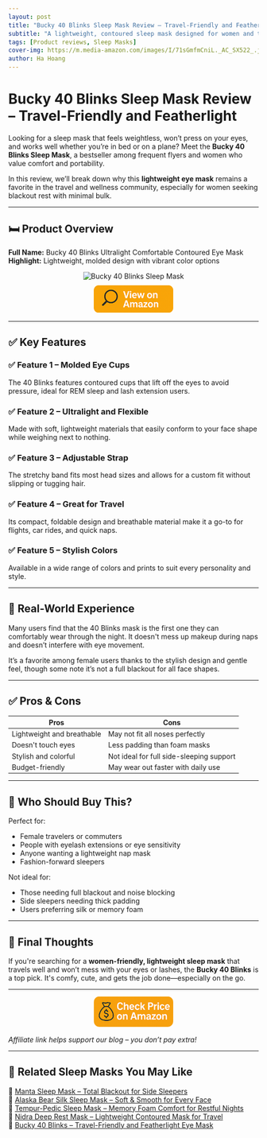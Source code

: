 ```yaml
---
layout: post
title: "Bucky 40 Blinks Sleep Mask Review – Travel-Friendly and Featherlight"
subtitle: "A lightweight, contoured sleep mask designed for women and travelers who need blackout rest on the go."
tags: [Product reviews, Sleep Masks]
cover-img: https://m.media-amazon.com/images/I/71sGmfmCniL._AC_SX522_.jpg
author: Ha Hoang
---
```


# Bucky 40 Blinks Sleep Mask Review – Travel-Friendly and Featherlight

Looking for a sleep mask that feels weightless, won’t press on your eyes, and works well whether you’re in bed or on a plane? Meet the **Bucky 40 Blinks Sleep Mask**, a bestseller among frequent flyers and women who value comfort and portability.

In this review, we’ll break down why this **lightweight eye mask** remains a favorite in the travel and wellness community, especially for women seeking blackout rest with minimal bulk.

---

## 🛏️ Product Overview

**Full Name:** Bucky 40 Blinks Ultralight Comfortable Contoured Eye Mask  
**Highlight:** Lightweight, molded design with vibrant color options

<div style="text-align:center;">
  <img src="https://m.media-amazon.com/images/I/71sGmfmCniL._AC_SX522_.jpg" alt="Bucky 40 Blinks Sleep Mask" style="width:400px; height:auto;" />
  <br/>
  <a href="https://amzn.to/4iZ7i2F?tag=havan07-20" target="_blank" rel="nofollow sponsored noopener">
    <img src="/assets/img/view.png" alt="View on Amazon" style="width:160px; height:auto; margin-top:10px;" />
  </a>
</div>

---

## ✅ Key Features

### ✅ Feature 1 – Molded Eye Cups  
The 40 Blinks features contoured cups that lift off the eyes to avoid pressure, ideal for REM sleep and lash extension users.

### ✅ Feature 2 – Ultralight and Flexible  
Made with soft, lightweight materials that easily conform to your face shape while weighing next to nothing.

### ✅ Feature 3 – Adjustable Strap  
The stretchy band fits most head sizes and allows for a custom fit without slipping or tugging hair.

### ✅ Feature 4 – Great for Travel  
Its compact, foldable design and breathable material make it a go-to for flights, car rides, and quick naps.

### ✅ Feature 5 – Stylish Colors  
Available in a wide range of colors and prints to suit every personality and style.

---

## 🧪 Real-World Experience

Many users find that the 40 Blinks mask is the first one they can comfortably wear through the night. It doesn't mess up makeup during naps and doesn’t interfere with eye movement.

It’s a favorite among female users thanks to the stylish design and gentle feel, though some note it’s not a full blackout for all face shapes.

---

## ✅ Pros & Cons

| Pros | Cons |
|------|------|
| Lightweight and breathable | May not fit all noses perfectly |
| Doesn't touch eyes | Less padding than foam masks |
| Stylish and colorful | Not ideal for full side-sleeping support |
| Budget-friendly | May wear out faster with daily use |

---

## 👥 Who Should Buy This?

Perfect for:

- Female travelers or commuters  
- People with eyelash extensions or eye sensitivity  
- Anyone wanting a lightweight nap mask  
- Fashion-forward sleepers

Not ideal for:

- Those needing full blackout and noise blocking  
- Side sleepers needing thick padding  
- Users preferring silk or memory foam

---

## 🤔 Final Thoughts

If you're searching for a **women-friendly, lightweight sleep mask** that travels well and won’t mess with your eyes or lashes, the **Bucky 40 Blinks** is a top pick. It's comfy, cute, and gets the job done—especially on the go.

---

<div style="text-align:center;">
  <a href="https://amzn.to/4iZ7i2F?tag=havan07-20" target="_blank" rel="nofollow sponsored noopener">
    <img src="/assets/img/checkprice.png" alt="Check price on Amazon" style="width:160px; height:auto;" />
  </a>
</div>

*Affiliate link helps support our blog – you don’t pay extra!*

---

## 🧾 Related Sleep Masks You May Like

<ul style="list-style: none; padding-left: 0;">
  <li>🔗 <a href="https://havan.yoga/2025/05/13/manta-sleep-mask-review/">Manta Sleep Mask – Total Blackout for Side Sleepers</a></li>
  <li>🔗 <a href="https://havan.yoga/2025/05/14/alaska-bear-silk-sleep-mask-review/">Alaska Bear Silk Sleep Mask – Soft & Smooth for Every Face</a></li>
  <li>🔗 <a href="https://havan.yoga/2025/05/14/tempur-pedic-sleep-mask-review/">Tempur-Pedic Sleep Mask – Memory Foam Comfort for Restful Nights</a></li>
  <li>🔗 <a href="https://havan.yoga/2025/05/14/nidra-sleep-mask-review/">Nidra Deep Rest Mask – Lightweight Contoured Mask for Travel</a></li>
  <li>🔗 <a href="https://havan.yoga/2025/05/14/bucky-40-blinks-review/">Bucky 40 Blinks – Travel-Friendly and Featherlight Eye Mask</a></li>
</ul>
